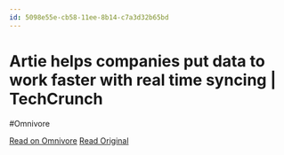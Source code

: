 ```yaml
---
id: 5098e55e-cb58-11ee-8b14-c7a3d32b65bd
---
```


# Artie helps companies put data to work faster with real time syncing | TechCrunch
#Omnivore

[Read on Omnivore](https://omnivore.app/me/artie-helps-companies-put-data-to-work-faster-with-real-time-syn-18da8815b80)
[Read Original](https://techcrunch.com/2024/02/14/artie-helps-companies-put-data-to-work-faster-with-real-time-syncing/)

